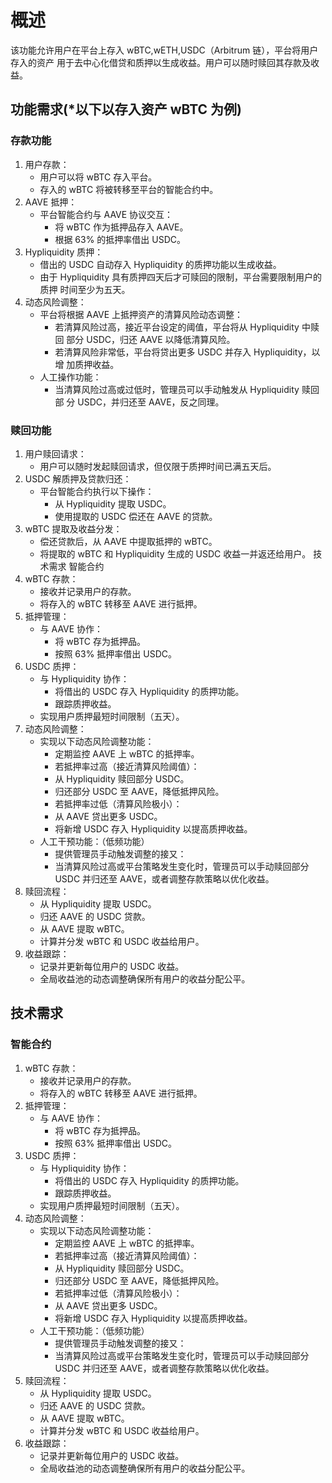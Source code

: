 # 概述

该功能允许⽤户在平台上存⼊ wBTC,wETH,USDC（Arbitrum 链），平台将⽤户存⼊的资产
⽤于去中⼼化借贷和质押以⽣成收益。⽤户可以随时赎回其存款及收益。

## 功能需求(\*以下以存⼊资产 wBTC 为例)

### 存款功能

1. ⽤户存款：
    - ⽤户可以将 wBTC 存⼊平台。
    - 存⼊的 wBTC 将被转移⾄平台的智能合约中。
2. AAVE 抵押：
    - 平台智能合约与 AAVE 协议交互：
        - 将 wBTC 作为抵押品存⼊ AAVE。
        - 根据 63% 的抵押率借出 USDC。
3. Hypliquidity 质押：
    - 借出的 USDC ⾃动存⼊ Hypliquidity 的质押功能以⽣成收益。
    - 由于 Hypliquidity 具有质押四天后才可赎回的限制，平台需要限制⽤户的质押
      时间⾄少为五天。
4. 动态风险调整：
    - 平台将根据 AAVE 上抵押资产的清算风险动态调整：
        - 若清算风险过⾼，接近平台设定的阈值，平台将从 Hypliquidity 中赎回
          部分 USDC，归还 AAVE 以降低清算风险。
        - 若清算风险⾮常低，平台将贷出更多 USDC 并存⼊ Hypliquidity，以增
          加质押收益。
    - ⼈⼯操作功能：
        - 当清算风险过⾼或过低时，管理员可以⼿动触发从 Hypliquidity 赎回部
          分 USDC，并归还⾄ AAVE，反之同理。

### 赎回功能

1. ⽤户赎回请求：
    - ⽤户可以随时发起赎回请求，但仅限于质押时间已满五天后。
2. USDC 解质押及贷款归还：
    - 平台智能合约执⾏以下操作：
        - 从 Hypliquidity 提取 USDC。
        - 使⽤提取的 USDC 偿还在 AAVE 的贷款。
3. wBTC 提取及收益分发：
    - 偿还贷款后，从 AAVE 中提取抵押的 wBTC。
    - 将提取的 wBTC 和 Hypliquidity ⽣成的 USDC 收益⼀并返还给⽤户。
      技术需求
      智能合约
4. wBTC 存款：
    - 接收并记录⽤户的存款。
    - 将存⼊的 wBTC 转移⾄ AAVE 进⾏抵押。
5. 抵押管理：
    - 与 AAVE 协作：
        - 将 wBTC 存为抵押品。
        - 按照 63% 抵押率借出 USDC。
6. USDC 质押：
    - 与 Hypliquidity 协作：
        - 将借出的 USDC 存⼊ Hypliquidity 的质押功能。
        - 跟踪质押收益。
    - 实现⽤户质押最短时间限制（五天）。
7. 动态风险调整：
    - 实现以下动态风险调整功能：
        - 定期监控 AAVE 上 wBTC 的抵押率。
        - 若抵押率过⾼（接近清算风险阈值）：
        - 从 Hypliquidity 赎回部分 USDC。
        - 归还部分 USDC ⾄ AAVE，降低抵押风险。
        - 若抵押率过低（清算风险极⼩）：
        - 从 AAVE 贷出更多 USDC。
        - 将新增 USDC 存⼊ Hypliquidity 以提⾼质押收益。
    - ⼈⼯⼲预功能：（低频功能）
        - 提供管理员⼿动触发调整的接⼜：
        - 当清算风险过⾼或平台策略发⽣变化时，管理员可以⼿动赎回部分 USDC 并归还⾄ AAVE，或者调整存款策略以优化收益。
8. 赎回流程：
    - 从 Hypliquidity 提取 USDC。
    - 归还 AAVE 的 USDC 贷款。
    - 从 AAVE 提取 wBTC。
    - 计算并分发 wBTC 和 USDC 收益给⽤户。
9. 收益跟踪：
    - 记录并更新每位⽤户的 USDC 收益。
    - 全局收益池的动态调整确保所有⽤户的收益分配公平。

## 技术需求

### 智能合约

1. wBTC 存款：
    - 接收并记录⽤户的存款。
    - 将存⼊的 wBTC 转移⾄ AAVE 进⾏抵押。
2. 抵押管理：
    - 与 AAVE 协作：
        - 将 wBTC 存为抵押品。
        - 按照 63% 抵押率借出 USDC。
3. USDC 质押：
    - 与 Hypliquidity 协作：
        - 将借出的 USDC 存⼊ Hypliquidity 的质押功能。
        - 跟踪质押收益。
    - 实现⽤户质押最短时间限制（五天）。
4. 动态风险调整：
    - 实现以下动态风险调整功能：
        - 定期监控 AAVE 上 wBTC 的抵押率。
        - 若抵押率过⾼（接近清算风险阈值）：
        - 从 Hypliquidity 赎回部分 USDC。
        - 归还部分 USDC ⾄ AAVE，降低抵押风险。
        - 若抵押率过低（清算风险极⼩）：
        - 从 AAVE 贷出更多 USDC。
        - 将新增 USDC 存⼊ Hypliquidity 以提⾼质押收益。
    - ⼈⼯⼲预功能：（低频功能）
        - 提供管理员⼿动触发调整的接⼜：
        - 当清算风险过⾼或平台策略发⽣变化时，管理员可以⼿动赎回部分 USDC 并归还⾄ AAVE，或者调整存款策略以优化收益。
5. 赎回流程：
    - 从 Hypliquidity 提取 USDC。
    - 归还 AAVE 的 USDC 贷款。
    - 从 AAVE 提取 wBTC。
    - 计算并分发 wBTC 和 USDC 收益给⽤户。
6. 收益跟踪：
    - 记录并更新每位⽤户的 USDC 收益。
    - 全局收益池的动态调整确保所有⽤户的收益分配公平。
